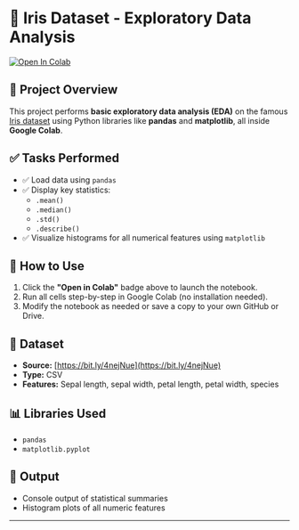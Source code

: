# 🌸 Iris Dataset - Exploratory Data Analysis

[![Open In Colab](https://colab.research.google.com/assets/colab-badge.svg)](https://colab.research.google.com/github/sarthakb1702/Colab-Conquer-Your-First-Data-Notebook/blob/main/iris_eda.ipynb)


## 📌 Project Overview

This project performs **basic exploratory data analysis (EDA)** on the famous [Iris dataset](https://bit.ly/4nejNue) using Python libraries like **pandas** and **matplotlib**, all inside **Google Colab**.

## ✅ Tasks Performed

- ✅ Load data using `pandas`
- ✅ Display key statistics:
  - `.mean()`
  - `.median()`
  - `.std()`
  - `.describe()`
- ✅ Visualize histograms for all numerical features using `matplotlib`

## 🔧 How to Use

1. Click the **"Open in Colab"** badge above to launch the notebook.
2. Run all cells step-by-step in Google Colab (no installation needed).
3. Modify the notebook as needed or save a copy to your own GitHub or Drive.

## 📁 Dataset

- **Source:** [https://bit.ly/4nejNue](https://bit.ly/4nejNue)
- **Type:** CSV
- **Features:** Sepal length, sepal width, petal length, petal width, species

## 📊 Libraries Used

- `pandas`
- `matplotlib.pyplot`

## 📌 Output

- Console output of statistical summaries
- Histogram plots of all numeric features

---
